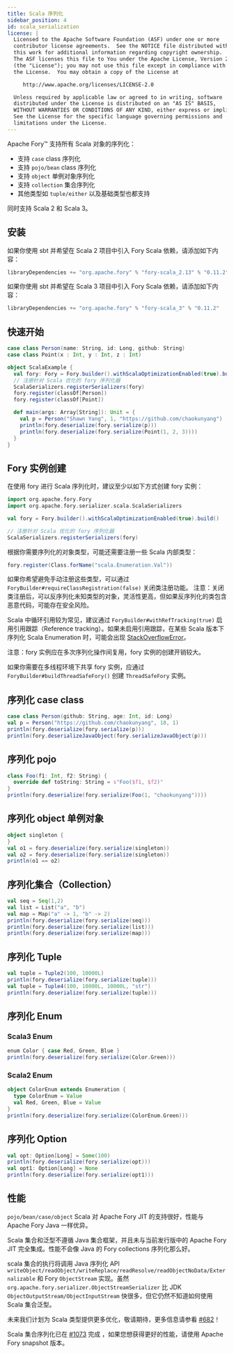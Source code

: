 ```yaml
---
title: Scala 序列化
sidebar_position: 4
id: scala_serialization
license: |
  Licensed to the Apache Software Foundation (ASF) under one or more
  contributor license agreements.  See the NOTICE file distributed with
  this work for additional information regarding copyright ownership.
  The ASF licenses this file to You under the Apache License, Version 2.0
  (the "License"); you may not use this file except in compliance with
  the License.  You may obtain a copy of the License at

     http://www.apache.org/licenses/LICENSE-2.0

  Unless required by applicable law or agreed to in writing, software
  distributed under the License is distributed on an "AS IS" BASIS,
  WITHOUT WARRANTIES OR CONDITIONS OF ANY KIND, either express or implied.
  See the License for the specific language governing permissions and
  limitations under the License.
---
```


Apache Fory™ 支持所有 Scala 对象的序列化：

- 支持 `case` class 序列化
- 支持 `pojo/bean` class 序列化
- 支持 `object` 单例对象序列化
- 支持 `collection` 集合序列化
- 其他类型如 `tuple/either` 以及基础类型也都支持

同时支持 Scala 2 和 Scala 3。

## 安装

如果你使用 sbt 并希望在 Scala 2 项目中引入 Fory Scala 依赖，请添加如下内容：

```sbt
libraryDependencies += "org.apache.fory" % "fory-scala_2.13" % "0.11.2"
```

如果你使用 sbt 并希望在 Scala 3 项目中引入 Fory Scala 依赖，请添加如下内容：

```sbt
libraryDependencies += "org.apache.fory" % "fory-scala_3" % "0.11.2"
```

## 快速开始

```scala
case class Person(name: String, id: Long, github: String)
case class Point(x : Int, y : Int, z : Int)

object ScalaExample {
  val fory: Fory = Fory.builder().withScalaOptimizationEnabled(true).build()
  // 注册针对 Scala 优化的 fory 序列化器
  ScalaSerializers.registerSerializers(fory)
  fory.register(classOf[Person])
  fory.register(classOf[Point])

  def main(args: Array[String]): Unit = {
    val p = Person("Shawn Yang", 1, "https://github.com/chaokunyang")
    println(fory.deserialize(fory.serialize(p)))
    println(fory.deserialize(fory.serialize(Point(1, 2, 3))))
  }
}
```

## Fory 实例创建

在使用 fory 进行 Scala 序列化时，建议至少以如下方式创建 fory 实例：

```scala
import org.apache.fory.Fory
import org.apache.fory.serializer.scala.ScalaSerializers

val fory = Fory.builder().withScalaOptimizationEnabled(true).build()

// 注册针对 Scala 优化的 fory 序列化器
ScalaSerializers.registerSerializers(fory)
```

根据你需要序列化的对象类型，可能还需要注册一些 Scala 内部类型：

```scala
fory.register(Class.forName("scala.Enumeration.Val"))
```

如果你希望避免手动注册这些类型，可以通过 `ForyBuilder#requireClassRegistration(false)` 关闭类注册功能。
注意：关闭类注册后，可以反序列化未知类型的对象，灵活性更高，但如果反序列化的类包含恶意代码，可能存在安全风险。

Scala 中循环引用较为常见，建议通过 `ForyBuilder#withRefTracking(true)` 启用引用跟踪（Reference tracking）。如果未启用引用跟踪，在某些 Scala 版本下序列化 Scala Enumeration 时，可能会出现 [StackOverflowError](https://github.com/apache/fory/issues/1032)。

注意：fory 实例应在多次序列化操作间复用，fory 实例的创建开销较大。

如果你需要在多线程环境下共享 fory 实例，应通过 `ForyBuilder#buildThreadSafeFory()` 创建 `ThreadSafeFory` 实例。

## 序列化 case class

```scala
case class Person(github: String, age: Int, id: Long)
val p = Person("https://github.com/chaokunyang", 18, 1)
println(fory.deserialize(fory.serialize(p)))
println(fory.deserializeJavaObject(fory.serializeJavaObject(p)))
```

## 序列化 pojo

```scala
class Foo(f1: Int, f2: String) {
  override def toString: String = s"Foo($f1, $f2)"
}
println(fory.deserialize(fory.serialize(Foo(1, "chaokunyang"))))
```

## 序列化 object 单例对象

```scala
object singleton {
}
val o1 = fory.deserialize(fory.serialize(singleton))
val o2 = fory.deserialize(fory.serialize(singleton))
println(o1 == o2)
```

## 序列化集合（Collection）

```scala
val seq = Seq(1,2)
val list = List("a", "b")
val map = Map("a" -> 1, "b" -> 2)
println(fory.deserialize(fory.serialize(seq)))
println(fory.deserialize(fory.serialize(list)))
println(fory.deserialize(fory.serialize(map)))
```

## 序列化 Tuple

```scala
val tuple = Tuple2(100, 10000L)
println(fory.deserialize(fory.serialize(tuple)))
val tuple = Tuple4(100, 10000L, 10000L, "str")
println(fory.deserialize(fory.serialize(tuple)))
```

## 序列化 Enum

### Scala3 Enum

```scala
enum Color { case Red, Green, Blue }
println(fory.deserialize(fory.serialize(Color.Green)))
```

### Scala2 Enum

```scala
object ColorEnum extends Enumeration {
  type ColorEnum = Value
  val Red, Green, Blue = Value
}
println(fory.deserialize(fory.serialize(ColorEnum.Green)))
```

## 序列化 Option

```scala
val opt: Option[Long] = Some(100)
println(fory.deserialize(fory.serialize(opt)))
val opt1: Option[Long] = None
println(fory.deserialize(fory.serialize(opt1)))
```

## 性能

`pojo/bean/case/object` Scala 对 Apache Fory JIT 的支持很好，性能与 Apache Fory Java 一样优异。

Scala 集合和泛型不遵循 Java 集合框架，并且未与当前发行版中的 Apache Fory JIT 完全集成。性能不会像 Java 的 Fory collections 序列化那么好。

scala 集合的执行将调用 Java 序列化 API `writeObject/readObject/writeReplace/readResolve/readObjectNoData/Externalizable` 和 Fory `ObjectStream` 实现。虽然 `org.apache.fory.serializer.ObjectStreamSerializer` 比 JDK `ObjectOutputStream/ObjectInputStream` 快很多，但它仍然不知道如何使用 Scala 集合泛型。

未来我们计划为 Scala 类型提供更多优化，敬请期待，更多信息请参看 [#682](https://github.com/apache/fory/issues/682)！

Scala 集合序列化已在 [#1073](https://github.com/apache/fory/pull/1073) 完成 ，如果您想获得更好的性能，请使用 Apache Fory snapshot 版本。
